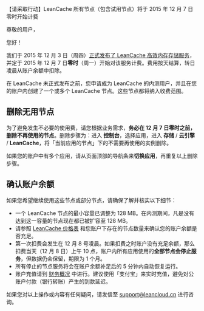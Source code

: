 【请采取行动】LeanCache 所有节点（包含试用节点）将于 2015 年 12 月 7 日零时开始计费

尊敬的用户，

您好！

我们于 2015 年 12 月 3 日（周四）[正式发布了 LeanCache 高效内存存储服务](https://blog.leancloud.cn/3954/)，并定于 2015 年 12 月 7 日**零时**（周一）开始对该服务计费。费用按天结算，转日凌晨从账户余额中扣除。

在 LeanCache 未正式发布之前，您申请成为 LeanCache 的内测用户，并且在您的账户内创建了一个或多个 LeanCache 节点。这些节点都将纳入收费范围。

## 删除无用节点

为了避免发生不必要的使用费，请您根据业务需求，**务必在 12 月 7 日零时之前，删除不再使用的节点**。删除步骤为：进入 **控制台**，选择应用，进入 **存储** / **云引擎** / **LeanCache**，将「当前应用的节点」下的不需要再使用的实例删除。

如果您的账户中有多个应用，请从页面顶部的导航条来**切换应用**，再重复以上删除步骤。

## 确认账户余额 

如果您希望继续使用这些节点或部分节点，请确保了解并核实以下细节：

- 一个 LeanCache 节点的最小容量已调整为 128 MB。在内测期间，凡是没有达到这一容量的节点现在都已被扩容至 128 MB。
- 请参照 [LeanCache 价格表](https://leancloud.cn/docs/leancache_guide.html#价格) 和您账户下存在的节点数量来确认您的账户余额是否充足。
- 第一次扣费会发生在 12 月 8 号凌晨。如果扣费之时账户没有充足余额，那么扣费当天（12 月 8 日）上午 10 点，账户内所有应用使用的**全部节点会停止服务**，但数据仍会保留，期限为 1 个月。
- 所有停止的节点服务将会在账户余额补足后的 5 分钟内自动恢复运行。
- 账户充值请到 [财务概况](https://leancloud.cn/bill.html#/bill/general) 中进行。建议使用「支付宝」来实时充值，避免对公账户付款（银行转账）产生的到款延迟。

如果您对以上操作或内容有任何疑问，请发信至 <support@leancloud.cn> 进行咨询。





